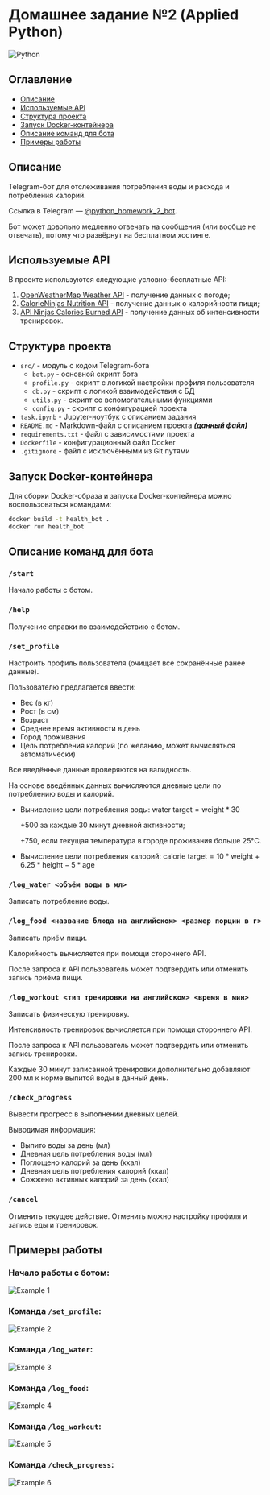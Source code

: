 # Домашнее задание №2 (Applied Python)

![Python](https://img.shields.io/badge/python-v3.13-blue.svg)

## Оглавление

- [Описание](#описание)
- [Используемые API](#используемые-api)
- [Структура проекта](#структура-проекта)
- [Запуск Docker-контейнера](#запуск-docker-контейнера)
- [Описание команд для бота](#описание-команд-для-бота)
- [Примеры работы](#примеры-работы)

## Описание

Telegram-бот для отслеживания потребления воды и расхода и потребления калорий.

Ссылка в Telegram — [@python_homework_2_bot](https://t.me/python_homework_2_bot).

Бот может довольно медленно отвечать на сообщения (или вообще не отвечать), потому что развёрнут на бесплатном хостинге.

## Используемые API

В проекте используются следующие условно-бесплатные API:
1. [OpenWeatherMap Weather API](https://openweathermap.org/api) - получение данных о погоде;
2. [CalorieNinjas Nutrition API](https://calorieninjas.com/api) - получение данных о калорийности пищи;
3. [API Ninjas Calories Burned API](https://api-ninjas.com/api/caloriesburned) - получение данных об интенсивности тренировок.

## Структура проекта

- `src/` - модуль с кодом Telegram-бота
  - `bot.py` - основной скрипт бота
  - `profile.py` - скрипт с логикой настройки профиля пользователя
  - `db.py` - скрипт с логикой взаимодействия с БД
  - `utils.py` - скрипт со вспомогательными функциями
  - `config.py` - скрипт с конфигурацией проекта
- `task.ipynb` - Jupyter-ноутбук с описанием задания
- `README.md` - Markdown-файл с описанием проекта ***(данный файл)***
- `requirements.txt` - файл с зависимостями проекта
- `Dockerfile` - конфигурационный файл Docker
- `.gitignore` - файл с исключёнными из Git путями

## Запуск Docker-контейнера

Для сборки Docker-образа и запуска Docker-контейнера можно воспользоваться командами:

```bash
docker build -t health_bot .
docker run health_bot
```

## Описание команд для бота

### `/start`

Начало работы с ботом.

### `/help`

Получение справки по взаимодействию с ботом.

### `/set_profile`

Настроить профиль пользователя (очищает все сохранённые ранее данные).

Пользователю предлагается ввести:
- Вес (в кг)
- Рост (в см)
- Возраст
- Среднее время активности в день
- Город проживания
- Цель потребления калорий (по желанию, может вычисляться автоматически)

Все введённые данные проверяются на валидность.

На основе введённых данных вычисляются дневные цели по потреблению воды и калорий.

- Вычисление цели потребления воды: $\text{water target} = \text{weight} * 30$

    $+ 500$ за каждые 30 минут дневной активности;

    $+ 750$, если текущая температура в городе проживания больше 25°C.

- Вычисление цели потребления калорий:
$\text{calorie target} = 10 * \text{weight} + 6.25 * \text{height} - 5 * \text{age}$

### `/log_water <объём воды в мл>`

Записать потребление воды.

### `/log_food <название блюда на английском> <размер порции в г>`

Записать приём пищи.

Калорийность вычисляется при помощи стороннего API.

После запроса к API пользователь может подтвердить или отменить запись приёма пищи.

### `/log_workout <тип тренировки на английском> <время в мин>`

Записать физическую тренировку.

Интенсивность тренировок вычисляется при помощи стороннего API.

После запроса к API пользователь может подтвердить или отменить запись тренировки.

Каждые 30 минут записанной тренировки дополнительно добавляют 200 мл к норме выпитой воды в данный день.

### `/check_progress`

Вывести прогресс в выполнении дневных целей.

Выводимая информация:
- Выпито воды за день (мл)
- Дневная цель потребления воды (мл)
- Поглощено калорий за день (ккал)
- Дневная цель потребления калорий (ккал)
- Сожжено активных калорий за день (ккал)

### `/cancel`

Отменить текущее действие. Отменить можно настройку профиля и запись еды и тренировок.

## Примеры работы

### Начало работы с ботом:

![Example 1](img/example_1.jpg)

### Команда `/set_profile`:

![Example 2](img/example_2.jpg)

### Команда `/log_water`:

![Example 3](img/example_3.jpg)

### Команда `/log_food`:

![Example 4](img/example_4.jpg)

### Команда `/log_workout`:

![Example 5](img/example_5.jpg)

### Команда `/check_progress`:

![Example 6](img/example_6.jpg)
